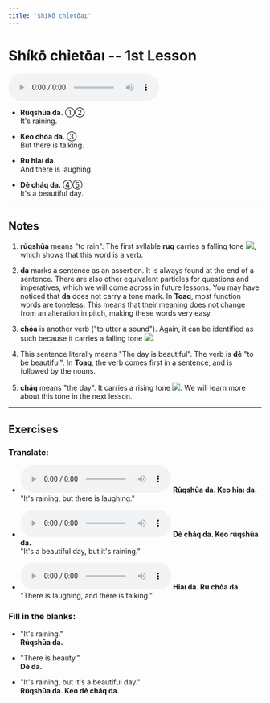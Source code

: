 ```yaml
---
title: 'Shíkō chỉetōaı'
---
```

# **Shíkō chỉetōaı** -- 1st Lesson

<audio id="mainaudio" controls src="lesson.mp3"></audio>

- **Rủqshūa da.** ①②  
    It's raining.
    
- **Keo chỏa da.** ③  
    But there is talking.
  
- **Ru hỉaı da.**  
    And there is laughing.
  
- **Dẻ cháq da.** ④⑤  
    It's a beautiful day.

---

## Notes

1. **rủqshūa** means "to rain". The first syllable **ruq** carries a falling tone ![](../tones/t4.png), which shows that this word is a verb.

2. **da** marks a sentence as an assertion. It is always found at the end of a sentence. There are also other equivalent particles for questions and imperatives, which we will come across in future lessons. You may have noticed that **da** does not carry a tone mark. In **Toaq**, most function words are toneless. This means that their meaning does not change from an alteration in pitch, making these words very easy.

3. **chỏa** is another verb ("to utter a sound"). Again, it can be identified as such because it carries a falling tone ![](../tones/t4.png).

4. This sentence literally means "The day is beautiful". The verb is **dẻ** "to be beautiful". In **Toaq**, the verb comes first in a sentence, and is followed by the nouns.

5. **cháq** means "the day". It carries a rising tone ![](../tones/t2.png). We will learn more about this tone in the next lesson.

---

## Exercises

### Translate:

- <audio controls src="ex1.mp3"></audio>
  **Rủqshūa da. Keo hỉaı da.**  
  <span class="spoiler">"It's raining, but there is laughing."</span>
  
- <audio controls src="ex2.mp3"></audio>
  **Dẻ cháq da. Keo rủqshūa da.**  
  <span class="spoiler">"It's a beautiful day, but it's raining."</span>
  
- <audio controls src="ex3.mp3"></audio>
  **Hỉaı da. Ru chỏa da.**  
  <span class="spoiler">"There is laughing, and there is talking."</span>

### Fill in the blanks:

- "It's raining."  
  **Rủqshūa <span class="spoiler">da</span>.**
  
- "There is beauty."  
  **<span class="spoiler">Dẻ</span> da.**
  
- "It's raining, but it's a beautiful day."  
  **<span class="spoiler">Rủqshūa</span> da. <span class="spoiler">Keo</span> dẻ cháq da.**
  
